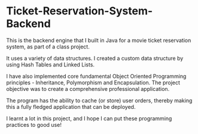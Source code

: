 # Ticket-Reservation-System-Backend
This is the backend engine that I built in Java for a movie ticket reservation system, as part of a class project.

It uses a variety of data structures. I created a custom data structure by using Hash Tables and Linked Lists.

I have also implemented core fundamental Object Oriented Programming principles - Inheritance, Polymorphism and Encapsulation. The project objective was to create a comprehensive professional application.

The program has the ability to cache (or store) user orders, thereby making this a fully fledged application that can be deployed.

I learnt a lot in this project, and I hope I can put these programming practices to good use!
